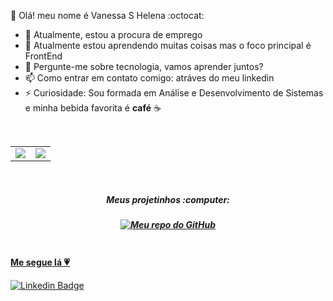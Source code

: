 :woman: Olá! meu nome é Vanessa S Helena :octocat:

- 🔭 Atualmente, estou a procura de emprego
- 🌱 Atualmente estou aprendendo muitas coisas mas o foco principal é FrontEnd
- 💬 Pergunte-me sobre tecnologia, vamos aprender juntos? 
- 📫 Como entrar em contato comigo: atráves do meu linkedin
- ⚡ Curiosidade: Sou formada em Análise e Desenvolvimento de Sistemas e minha bebida favorita é **café** ☕
<br/>
<center>
<table>
<tr>
<a href="https://github.com/anuraghazra/github-readme-stats">
<td><img align="center" src="https://github-readme-stats.vercel.app/api?username=Vanessasz&show_icons=true&theme=cobalt" /></td>
</a>
<a href="https://github.com/anuraghazra/convoychat">
<td><img align="center" src="https://github-readme-stats.vercel.app/api/top-langs/?username=Vanessasz&theme=cobalt&layout=compact" /></td>
</a>
</tr>
</table>
</center>
<br/>

<center>
<table>
<tr>
<h5>Meus projetinhos :computer:<h5>
<a href="https://github.com/Vanessasz?tab=repositories">
<img border="0" alt="Meu repo do GitHub" src="https://media.giphy.com/media/xH7Yh3DSNvn4k/giphy.gif">
</tr>
</table>
</center>
  
#### Me segue lá 💗
[![Linkedin Badge](https://img.shields.io/badge/-Vanessa%20Helena-FF69B4?style=flat-square&logo=Linkedin&logoColor=white&link=https://www.linkedin.com/in/vanessa-helena-951aa9a6/)](https://www.linkedin.com/in/vanessa-helena-951aa9a6/)


